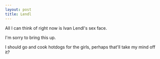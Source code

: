 ```yaml
---
layout: post
title: Lendl
---
```


All I can think of right now is Ivan Lendl's sex face.

I'm sorry to bring this up.

I should go and cook hotdogs for the girls, perhaps that'll take my mind off it?
